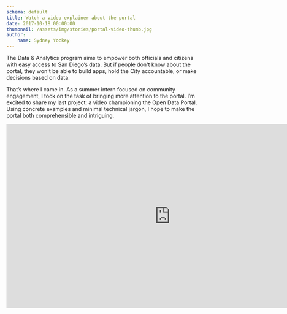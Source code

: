 ```yaml
---
schema: default
title: Watch a video explainer about the portal
date: 2017-10-18 00:00:00
thumbnail: /assets/img/stories/portal-video-thumb.jpg
author:
    name: Sydney Yockey
---
```

The Data & Analytics program aims to empower both officials and citizens with easy access to San Diego’s data. But if people don't know about the portal, they won't be able to build apps, hold the City accountable, or make decisions based on data.

That’s where I came in. As a summer intern focused on community engagement, I took on the task of bringing more attention to the portal. I’m excited to share my last project: a video championing the Open Data Portal. Using concrete examples and minimal technical jargon, I hope to make the portal both comprehensible and intriguing.
<!--more-->
<div class="instruct-video">
<iframe width="853" height="480" src="https://www.youtube.com/embed/vUbNO2PeNeA?rel=0&amp;showinfo=0?ecver=1" frameborder="0" allowfullscreen></iframe>
</div>